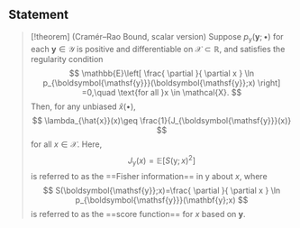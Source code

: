 ## Statement

> [!theorem] (Cramér–Rao Bound, scalar version)
> Suppose $p_{\boldsymbol{\mathsf{y}}}(\mathbf{y};\bullet)$ for each $\mathbf{y}\in \mathcal{Y}$ is positive and differentiable on $\mathcal{X}\subset \mathbb{R}$, and satisfies the regularity condition
> $$
> \mathbb{E}\left[ \frac{ \partial  }{ \partial x } \ln p_{\boldsymbol{\mathsf{y}}}(\boldsymbol{\mathsf{y}};x) \right] =0,\quad \text{for all }x \in \mathcal{X}.
> $$
> Then, for any unbiased $\hat{x}(\bullet)$,
> $$
> \lambda_{\hat{x}}(x)\geq \frac{1}{J_{\boldsymbol{\mathsf{y}}}(x)}
> $$
> for all $x \in \mathcal{X}$. Here,
> $$
> J_{\boldsymbol{\mathsf{y}}}(x)=\mathbb{E}\left[ S(\boldsymbol{\mathsf{y}};x)^{2} \right]
> $$
> is referred to as the ==Fisher information== in $\boldsymbol{\mathsf{y}}$ about $x$, where
> $$
> S(\boldsymbol{\mathsf{y}};x)=\frac{ \partial  }{ \partial x } \ln p_{\boldsymbol{\mathsf{y}}}(\mathbf{y};x)
> $$
> is referred to as the ==score function== for $x$ based on $\mathbf{y}$.

